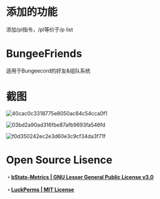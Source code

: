 # 添加的功能
添加/pl指令，/pl等价于/p list
# BungeeFriends
适用于Bungeecord的好友&组队系统

# 截图
![40cac0c3318775e8050ac84c54cca0f1](https://i.gyazo.com/40cac0c3318775e8050ac84c54cca0f1.png "40cac0c3318775e8050ac84c54cca0f1")


![03bd2a90ad316fbe87afb9693fa546fd](https://i.gyazo.com/03bd2a90ad316fbe87afb9693fa546fd.png "03bd2a90ad316fbe87afb9693fa546fd")


![f0d350242ec2e3d60e3c9cf34da3f71f](https://i.gyazo.com/f0d350242ec2e3d60e3c9cf34da3f71f.png "0d350242ec2e3d60e3c9cf34da3f71f")

# Open Source Lisence
**・[bStats-Metrics | GNU Lesser General Public License v3.0](https://github.com/Bastian/bStats-Metrics/blob/master/LICENSE)**

**・[LuckPerms | MIT License](https://raw.githubusercontent.com/lucko/LuckPerms/master/LICENSE.txt)**
